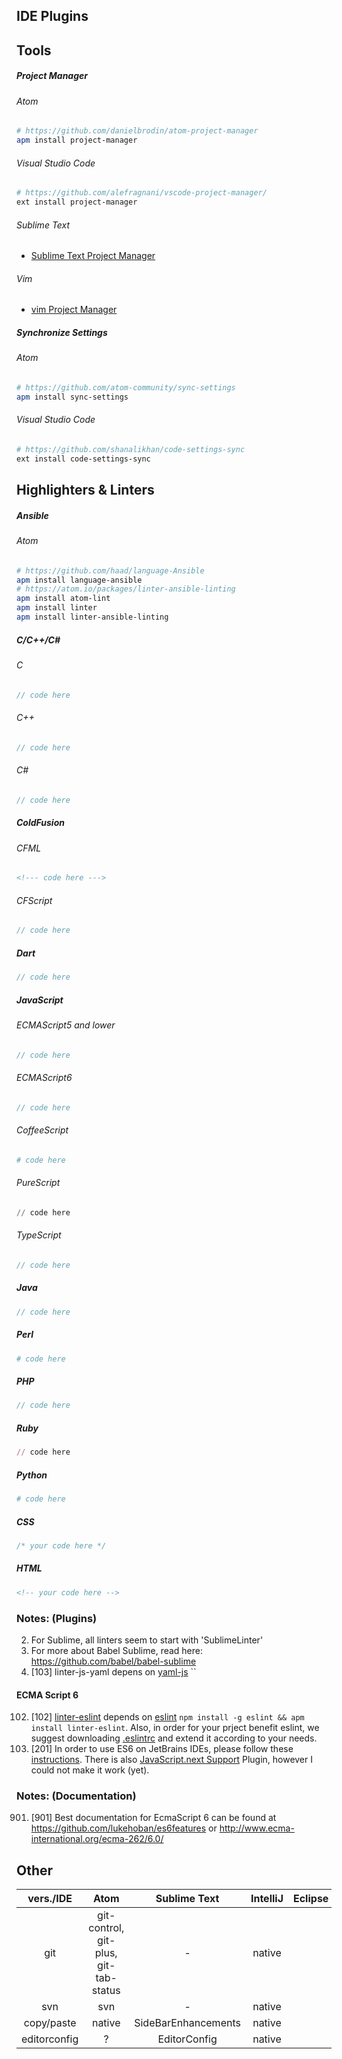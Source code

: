 ## IDE Plugins

## Tools

<!-- --lang-ex -->

##### Project Manager

###### Atom

```bash
# https://github.com/danielbrodin/atom-project-manager
apm install project-manager
```

###### Visual Studio Code

```bash  
# https://github.com/alefragnani/vscode-project-manager/
ext install project-manager
```

###### Sublime Text

* [Sublime Text Project Manager](https://github.com/randy3k/Project-Manager)

###### Vim

* [vim Project Manager](http://www.vim.org/scripts/script.php?script_id=69)

##### Synchronize Settings

###### Atom

```bash
# https://github.com/atom-community/sync-settings
apm install sync-settings
```

###### Visual Studio Code

```bash  
# https://github.com/shanalikhan/code-settings-sync
ext install code-settings-sync
```
<!-- --lang-ex-end -->


## Highlighters &amp; Linters

<!-- --lang-ex -->

##### Ansible

###### Atom

```bash
# https://github.com/haad/language-Ansible
apm install language-ansible
# https://atom.io/packages/linter-ansible-linting
apm install atom-lint
apm install linter
apm install linter-ansible-linting
```

##### C/C++/C&#35;

###### C

```c
// code here
```

###### C++

```cpp
// code here
```

###### C&#35;

```csharp
// code here
```

##### ColdFusion

###### CFML

```xml
<!--- code here --->
```
###### CFScript

```javascript
// code here
```

#####  Dart

```dart
// code here
```

##### JavaScript

###### ECMAScript5 and lower

```javascript
// code here
```

###### ECMAScript6

```javascript
// code here
```

###### CoffeeScript
```coffeescript
# code here
```

###### PureScript

```purescript
// code here
```

###### TypeScript

```typescript
// code here
```

##### Java

```java
// code here
```

#####  Perl

```perl
# code here
```

##### PHP

```php
// code here
```

##### Ruby

```ruby
// code here
```

##### Python

```python
# code here
```

##### CSS

```css
/* your code here */
```

##### HTML

```html
<!-- your code here -->
```

<!-- --lang-ex-end -->

<!--| :----------- | :-------------------------- | :-------------------- | :------------ | :------ | :------- | :-- |
| C/C++/Obj-C  | atom-lint[101]              | -                     | -             |         |          |     |
| CSS          | atom-lint, *-ccslint        | -                     | -             |         |          |     |
| - LESS       | *-less                      | -                     | WebStorm      |         |          |     |
| - SASS       | *-9e-sass                   | -                     | WebStorm      |         |          |     |
| - SCSS       | atom-lint, *-scss-lint      | -                     | WebStorm      |         |          |     |
| ColdFusion   | -                           | -                     | -             |         |          |     |
| HTML         | -                           | -                     | -             |         |          |     |
|  - Jade      | -                           | -                     | -             |         |          |     |
|  - Haml      | *-haml                      | -                     | -             |         |          |     |
|  - Jinja     | -                           | -                     | -             |         |          |     |
| Java         | *-javac                     | -                     | IntelliJ IDEA |         |          |     |
| JavaScript   | atom-lint                   | -                     | native        |         |          |     |
|  - ES6[901]  | *-eslint[102]               | *-jshint[2], babel[3] | [301]         |         |          |     |
|  - Coffee    | atom-lint, coffee-lint      | *-coffeelint          | -             |         |          |     |
| PHP          | *-php                       | -                     | PhpStorm      |         |          |     |
| Python       | atom-lint                   | -                     | PyCharm       |         |          |     |
| Ruby         | atom-lint                   | -                     | RubyMine      |         |          |     |
| XML          |                             |                       |               |         |          |     |
|              | language-xml                | native                | native        |         |          |     |
|              | *-xmllint                   | *-xmllint | native    |               |         |          |     |
| YAML         | *-js-yaml[104]              | -                     | native        |         |          |     |
| Comments     | *-js-yaml                   | docblockr             | native        |         |          |     |-->

### Notes: (Plugins) ###
 
2. For Sublime, all linters seem to start with 'SublimeLinter'
3. For more about Babel Sublime, read here: https://github.com/babel/babel-sublime
103. [103] linter-js-yaml depens on [yaml-js](https://github.com/connec/yaml-js) ``


#### ECMA Script 6 ####

102. [102] [linter-eslint](https://atom.io/packages/linter-eslint) depends on [eslint](https://www.npmjs.com/package/eslint) `npm install -g eslint && apm install linter-eslint`.
Also, in order for your prject benefit eslint, we suggest downloading [.eslintrc](../../../raw/master/.eslintrc) and extend it according to your needs.
301. [201] In order to use ES6 on JetBrains IDEs, please follow these [instructions](http://blog.jetbrains.com/webstorm/2015/05/ecmascript-6-in-webstorm-transpiling/).
There is also [JavaScript.next Support](https://plugins.jetbrains.com/plugin/7643?pr=) Plugin, however I could not make it work (yet).

### Notes: (Documentation) ###

901. [901] Best documentation for EcmaScript 6 can be found at https://github.com/lukehoban/es6features or http://www.ecma-international.org/ecma-262/6.0/

## Other

| vers./IDE    | Atom                                  | Sublime Text        | IntelliJ | Eclipse | Netbeans | Vim |
| :----------: | :-----------------------------------: | :-----------------: | :------: | :-----: | :------- | :-- |
| git          | git-control, git-plus, git-tab-status | -                   |  native  |         |          |     |
| svn          | svn                                   | -                   |  native  |         |          |     |
| copy/paste   | native                                | SideBarEnhancements |  native  |         |          |     |
| editorconfig | ?                                     | EditorConfig        |  native  |         |          |     |
